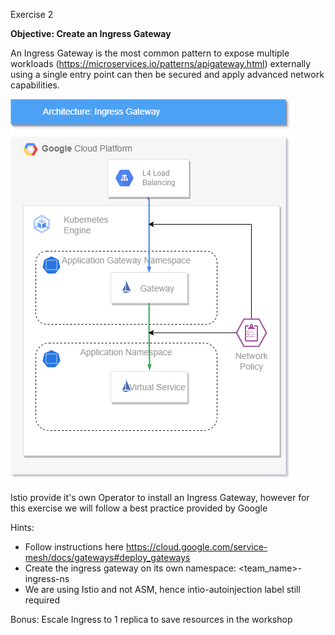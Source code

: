 Exercise 2

**Objective: Create an Ingress Gateway**

An Ingress Gateway is the most common pattern to expose multiple workloads (https://microservices.io/patterns/apigateway.html) externally using a single entry point can then be secured and apply advanced network capabilities.

![Ingress Gateway](./istio-workshop-gateway.png)

Istio provide it's own Operator to install an Ingress Gateway, however for this exercise we will follow a best practice provided by Google 

Hints: 
* Follow instructions here https://cloud.google.com/service-mesh/docs/gateways#deploy_gateways 
* Create the ingress gateway on its own namespace: <team_name>-ingress-ns
* We are using Istio and not ASM, hence intio-autoinjection label still required

Bonus: Escale Ingress to 1 replica to save resources in the workshop
